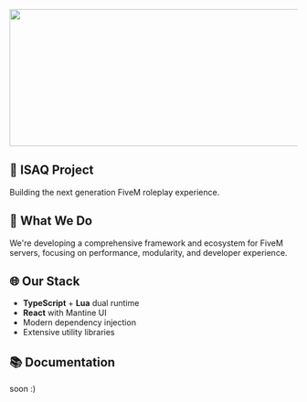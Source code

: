 <p align="center">
  <img width="612" height="240" src="https://raw.githubusercontent.com/Project-IsaQ/.github/refs/heads/main/profile/ISAQ_DISCORD_BANNER_FINAL.gif">
</p>

## 🤖 ISAQ Project
Building the next generation FiveM roleplay experience.

## 👋 What We Do

We're developing a comprehensive framework and ecosystem for FiveM servers, focusing on performance, modularity, and developer experience.

## 🌐 Our Stack

- **TypeScript** + **Lua** dual runtime
- **React** with Mantine UI
- Modern dependency injection
- Extensive utility libraries


## 📚 Documentation
soon :)
